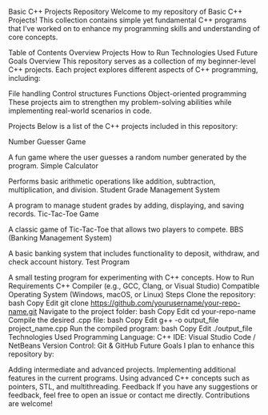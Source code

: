 Basic C++ Projects Repository
Welcome to my repository of Basic C++ Projects! This collection contains simple yet fundamental C++ programs that I’ve worked on to enhance my programming skills and understanding of core concepts.

Table of Contents
Overview
Projects
How to Run
Technologies Used
Future Goals
Overview
This repository serves as a collection of my beginner-level C++ projects. Each project explores different aspects of C++ programming, including:

File handling
Control structures
Functions
Object-oriented programming
These projects aim to strengthen my problem-solving abilities while implementing real-world scenarios in code.

Projects
Below is a list of the C++ projects included in this repository:

Number Guesser Game

A fun game where the user guesses a random number generated by the program.
Simple Calculator

Performs basic arithmetic operations like addition, subtraction, multiplication, and division.
Student Grade Management System

A program to manage student grades by adding, displaying, and saving records.
Tic-Tac-Toe Game

A classic game of Tic-Tac-Toe that allows two players to compete.
BBS (Banking Management System)

A basic banking system that includes functionality to deposit, withdraw, and check account history.
Test Program

A small testing program for experimenting with C++ concepts.
How to Run
Requirements
C++ Compiler (e.g., GCC, Clang, or Visual Studio)
Compatible Operating System (Windows, macOS, or Linux)
Steps
Clone the repository:
bash
Copy
Edit
git clone https://github.com/yourusername/your-repo-name.git
Navigate to the project folder:
bash
Copy
Edit
cd your-repo-name
Compile the desired .cpp file:
bash
Copy
Edit
g++ -o output_file project_name.cpp
Run the compiled program:
bash
Copy
Edit
./output_file
Technologies Used
Programming Language: C++
IDE: Visual Studio Code / NetBeans
Version Control: Git & GitHub
Future Goals
I plan to enhance this repository by:

Adding intermediate and advanced projects.
Implementing additional features in the current programs.
Using advanced C++ concepts such as pointers, STL, and multithreading.
Feedback
If you have any suggestions or feedback, feel free to open an issue or contact me directly. Contributions are welcome!
